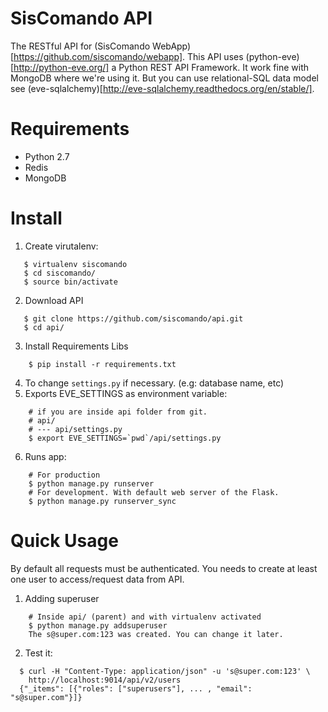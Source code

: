 SisComando API
==============

The RESTful API for (SisComando WebApp)[https://github.com/siscomando/webapp]. This API uses
(python-eve)[http://python-eve.org/] a Python REST API Framework. It work fine with MongoDB
where we're using it. But you can use relational-SQL data model see
(eve-sqlalchemy)[http://eve-sqlalchemy.readthedocs.org/en/stable/].

Requirements
=============
  * Python 2.7
  * Redis
  * MongoDB

Install
========
   1. Create virutalenv:
   ```
      $ virtualenv siscomando
      $ cd siscomando/
      $ source bin/activate
   ```
   2. Download API
   ```
      $ git clone https://github.com/siscomando/api.git
      $ cd api/
  ```
  3. Install Requirements Libs
  ```
      $ pip install -r requirements.txt
  ```
  4. To change `settings.py` if necessary. (e.g: database name, etc)
  5. Exports EVE_SETTINGS as environment variable:
  ```
      # if you are inside api folder from git.
      # api/
      # --- api/settings.py
      $ export EVE_SETTINGS=`pwd`/api/settings.py
  ```
  6. Runs app:
  ```
      # For production
      $ python manage.py runserver
      # For development. With default web server of the Flask.
      $ python manage.py runserver_sync
  ```

Quick Usage
===========
By default all requests must be authenticated. You needs to create at least one
user to access/request data from API.
  1. Adding superuser
  ```
      # Inside api/ (parent) and with virtualenv activated
      $ python manage.py addsuperuser
      The s@super.com:123 was created. You can change it later.
  ```
  2. Test it:
  ```
    $ curl -H "Content-Type: application/json" -u 's@super.com:123' \
      http://localhost:9014/api/v2/users
    {"_items": [{"roles": ["superusers"], ... , "email": "s@super.com"}]}  
  ```
